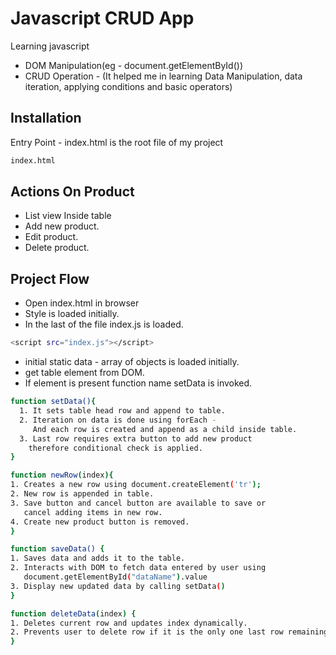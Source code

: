 # Javascript CRUD App

Learning javascript
 - DOM Manipulation(eg - document.getElementById())
 - CRUD Operation - (It helped me in learning Data Manipulation, data
   iteration, applying conditions and basic operators)

## Installation

Entry Point - index.html is the root file of my project

```bash
index.html
```
## Actions On Product
 - List view Inside table
 - Add new product.
 - Edit product.
 - Delete product.

## Project Flow

- Open index.html in browser
- Style is loaded initially.
- In the last of the file index.js is loaded.
```bash
<script src="index.js"></script>
```
- initial static data - array of objects is loaded initially.
- get table element from DOM.
- If element is present function name setData is invoked.

```bash
function setData(){
  1. It sets table head row and append to table.
  2. Iteration on data is done using forEach -
     And each row is created and append as a child inside table.
  3. Last row requires extra button to add new product
    therefore conditional check is applied.
}
```

```bash
function newRow(index){
1. Creates a new row using document.createElement('tr');
2. New row is appended in table.
3. Save button and cancel button are available to save or
   cancel adding items in new row.
4. Create new product button is removed.
}
```

```bash
function saveData() {
1. Saves data and adds it to the table.
2. Interacts with DOM to fetch data entered by user using
   document.getElementById("dataName").value
3. Display new updated data by calling setData()
}
```

```bash
function deleteData(index) {
1. Deletes current row and updates index dynamically.
2. Prevents user to delete row if it is the only one last row remaining.
}

